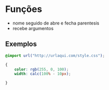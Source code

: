 # Funções

* nome seguido de abre e fecha parentesis
* recebe argumentos

## Exemplos

```css
@import url("http://urlaqui.com/style.css");

{
    color: rgb(255, 0, 100);
    width: calc(100% - 10px);

}
```